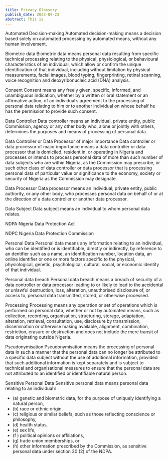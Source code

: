 ```yaml
---
title: Privacy Glossory
publish_date: 2023-09-23
abstract: This is  
---
```


Automated Decision-making
Automated decision-making means a decision based solely on automated processing by automated means, without any human involvement.

Biometric data
Biometric data means personal data resulting from specific technical processing relating to the physical, physiological, or behavioural characteristics of an individual, which allow or confirm the unique identification of that individual, including without limitation by physical measurements, facial images, blood typing, fingerprinting, retinal scanning, voice recognition and deoxyribonucleic acid (DNA) analysis.

Consent
Consent means any freely given, specific, informed, and unambiguous indication, whether by a written or oral statement or an affirmative action, of an individual’s agreement to the processing of personal data relating to him or to another individual on whose behalf he has the permission to provide such consent.

Data Controller
Data controller means an individual, private entity, public Commission, agency or any other body who, alone or jointly with others, determines the purposes and means of processing of personal data.

Data Controller or Data Processor of major importance
Data controller or data processor of major importance means a data controller or data processor that is domiciled, resident in, or operating in Nigeria and processes or intends to process personal data of more than such number of data subjects who are within Nigeria, as the Commission may prescribe, or such other class of data controller or data processor that is processing personal data of particular value or significance to the economy, society or security of Nigeria as the Commission may designate.

Data Processor
Data processor means an individual, private entity, public authority, or any other body, who processes personal data on behalf of or at the direction of a data controller or another data processor.

Data Subject
Data subject means an individual to whom personal data relates.

NDPA
Nigeria Data Protection Act

NDPC
Nigeria Data Protection Commission

Personal Data
Personal data means any information relating to an individual, who can be identified or is identifiable, directly or indirectly, by reference to an dentifier such as a name, an identification number, location data, an online identifier or one or more factors specific to the physical, physiological, genetic, psychological, cultural, social, or economic identity of that individual.

Personal data breach
Personal data breach means a breach of security of a data controller or data processor leading to or likely to lead to the accidental or unlawful destruction, loss, alteration, unauthorised disclosure of, or access to, personal data transmitted, stored, or otherwise processed.

Processing 
Processing means any operation or set of operations which is performed on personal data, whether or not by automated means, such as collection, recording, organisation, structuring, storage, adaptation, alteration, retrieval, consultation, use, disclosure by transmission, dissemination or otherwise making available, alignment, combination, restriction, erasure or destruction and does not include the mere transit of data originating outside Nigeria.

Pseudonymisation 
Pseudonymisation means the processing of personal data in such a manner that the personal data can no longer be attributed to a specific data subject without the use of additional information, provided that such additional information is kept separately and is subject to technical and organisational measures to ensure that the personal data are not attributed to an identified or identifiable natural person.

Sensitive Personal Data
Sensitive personal data means personal data relating to an individual’s
- (a) genetic and biometric data, for the purpose of uniquely identifying a natural person,
- (b) race or ethnic origin,
- (c) religious or similar beliefs, such as those reflecting conscience or philosophy,
- (d) health status,
- (e) sex life,
- (f ) political opinions or affiliations,
- (g) trade union memberships, or
- (h) other information prescribed by the Commission, as sensitive personal data under section 30 (2) of the NDPA.


